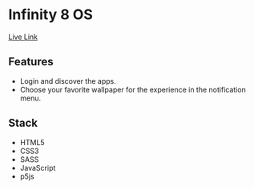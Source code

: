 # Infinity 8 OS

[Live Link](https://juliangrosso.github.io/i8OS/)

## Features

- Login and discover the apps.
- Choose your favorite wallpaper for the experience in the notification menu.

## Stack

- HTML5
- CSS3
- SASS
- JavaScript
- p5js
